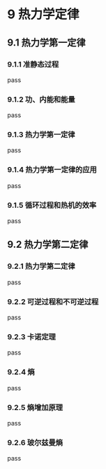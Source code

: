 # 9 热力学定律

## 9.1 热力学第一定律

### 9.1.1 准静态过程
pass
### 9.1.2 功、内能和能量
pass
### 9.1.3 热力学第一定律
pass
### 9.1.4 热力学第一定律的应用
pass
### 9.1.5 循环过程和热机的效率
pass

## 9.2 热力学第二定律

### 9.2.1 热力学第二定律
pass
### 9.2.2 可逆过程和不可逆过程
pass
### 9.2.3 卡诺定理
pass
### 9.2.4 熵
pass
### 9.2.5 熵增加原理
pass
### 9.2.6 玻尔兹曼熵
pass